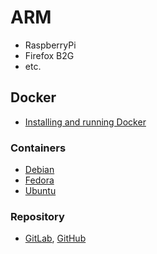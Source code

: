 ARM
===

  * RaspberryPi
  * Firefox B2G
  * etc.


## Docker

  * [Installing and running Docker](https://github.com/umiddelb/armhf/wiki/Installing,-running,-using-docker-on-armhf-(ARMv7)-devices)

### Containers

  * [Debian](https://hub.docker.com/r/armv7/armhf-debian/)
  * [Fedora](https://hub.docker.com/r/armv7/armhf-fedora/)
  * [Ubuntu](https://hub.docker.com/r/armv7/armhf-ubuntu/)

### Repository

  * [GitLab](https://gitlab.com/gbraad/ARM), [GitHub](https://github.com/gbraad/docker-container-registry-arm)
